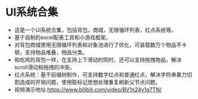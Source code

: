 # UI系统合集
- 这是一个UI系统合集，包括背包，商城，无限循环列表，红点系统等。
- 基于自制的excel配表工具和小游戏框架。
- 对背包商城使用无限循环列表和对象池进行了优化，可装载数万个物品不卡顿，支持物品堆叠，物品分类。
- 和吃鸡的背包一样，在支持上下滑动的同时，还可以支持拖拽物品，解决scroll滑动和拖拽的冲突。
- 红点系统：基于前缀树制作，可支持数字红点和普通红点，解决字符串暴力切割造成的开销问题，使用脏标记思想处理重复刷新父节点问题。
- 视频演示地址:https://www.bilibili.com/video/BV1n24y1g7TN/

